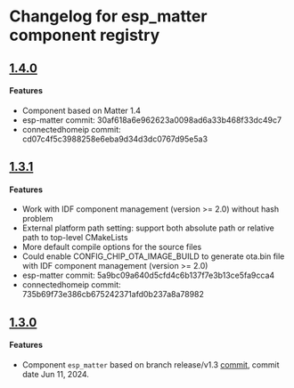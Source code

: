# Changelog for esp_matter component registry

## [1.4.0](https://components.espressif.com/components/espressif/esp_matter/versions/1.4.0)

#### Features

- Component based on Matter 1.4
- esp-matter commit: 30af618a6e962623a0098ad6a33b468f33dc49c7
- connectedhomeip commit: cd07c4f5c3988258e6eba9d34d3dc0767d95e5a3

## [1.3.1](https://components.espressif.com/components/espressif/esp_matter/versions/1.3.1)

#### Features

- Work with IDF component management (version >= 2.0) without hash problem
- External platform path setting: support both absolute path or relative path to top-level CMakeLists
- More default compile options for the source files
- Could enable CONFIG_CHIP_OTA_IMAGE_BUILD to generate ota.bin file with IDF component management (version >= 2.0)
- esp-matter commit: 5a9bc09a640d5cfd4c6b137f7e3b13ce5fa9cca4
- connectedhomeip commit: 735b69f73e386cb675242371afd0b237a8a78982

## [1.3.0](https://components.espressif.com/components/espressif/esp_matter/versions/1.3.0)

#### Features

- Component `esp_matter` based on branch release/v1.3 [commit](https://github.com/espressif/esp-matter/commit/d76d4857d768b32eb215e825448d938018e5691a), commit date Jun 11, 2024.
